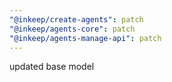 ```yaml
---
"@inkeep/create-agents": patch
"@inkeep/agents-core": patch
"@inkeep/agents-manage-api": patch
---
```


updated base model
